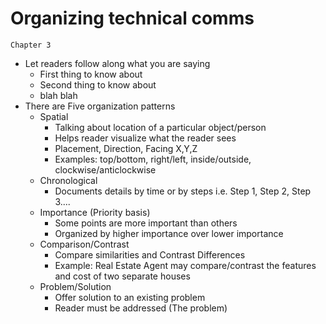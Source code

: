 # Organizing technical comms
`Chapter 3`

- Let readers follow along what you are saying
	- First thing to know about
	- Second thing to know about
	- blah blah
- There are Five organization patterns
	- Spatial 
		- Talking about location of a particular object/person
		- Helps reader visualize what the reader sees
		- Placement, Direction, Facing X,Y,Z
		- Examples: top/bottom, right/left, inside/outside, clockwise/anticlockwise
	- Chronological
		- Documents details by time or by steps i.e. Step 1, Step 2, Step 3....
	- Importance (Priority basis)
		- Some points are more important than others
		- Organized by higher importance over lower importance
	- Comparison/Contrast
		- Compare similarities and Contrast Differences
		- Example: Real Estate Agent may compare/contrast the features and cost of two separate  houses
	- Problem/Solution
		- Offer solution to an existing problem
		- Reader must be addressed (The problem)